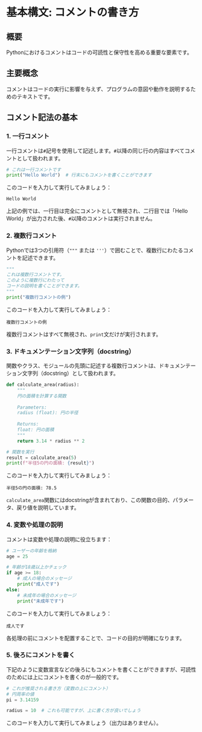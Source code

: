 # 基本構文: コメントの書き方

## 概要
Pythonにおけるコメントはコードの可読性と保守性を高める重要な要素です。

## 主要概念
コメントはコードの実行に影響を与えず、プログラムの意図や動作を説明するためのテキストです。

## コメント記法の基本

### 1. 一行コメント

一行コメントは`#`記号を使用して記述します。`#`以降の同じ行の内容はすべてコメントとして扱われます。

```python
# これは一行コメントです
print("Hello World")  # 行末にもコメントを書くことができます
```

このコードを入力して実行してみましょう：

```
Hello World
```

上記の例では、一行目は完全にコメントとして無視され、二行目では「Hello World」が出力された後、`#`以降のコメントは実行されません。

### 2. 複数行コメント

Pythonでは3つの引用符（`"""` または `'''`）で囲むことで、複数行にわたるコメントを記述できます。

```python
"""
これは複数行コメントです。
このように複数行にわたって
コードの説明を書くことができます。
"""
print("複数行コメントの例")
```

このコードを入力して実行してみましょう：

```
複数行コメントの例
```

複数行コメントはすべて無視され、`print`文だけが実行されます。

### 3. ドキュメンテーション文字列（docstring）

関数やクラス、モジュールの先頭に記述する複数行コメントは、ドキュメンテーション文字列（docstring）として扱われます。

```python
def calculate_area(radius):
    """
    円の面積を計算する関数
    
    Parameters:
    radius (float): 円の半径
    
    Returns:
    float: 円の面積
    """
    return 3.14 * radius ** 2

# 関数を実行
result = calculate_area(5)
print(f"半径5の円の面積: {result}")
```

このコードを入力して実行してみましょう：

```
半径5の円の面積: 78.5
```

`calculate_area`関数にはdocstringが含まれており、この関数の目的、パラメータ、戻り値を説明しています。

### 4. 変数や処理の説明

コメントは変数や処理の説明に役立ちます：

```python
# ユーザーの年齢を格納
age = 25

# 年齢が18歳以上かチェック
if age >= 18:
    # 成人の場合のメッセージ
    print("成人です")
else:
    # 未成年の場合のメッセージ
    print("未成年です")
```

このコードを入力して実行してみましょう：

```
成人です
```

各処理の前にコメントを配置することで、コードの目的が明確になります。

### 5. 後ろにコメントを書く

下記のように変数宣言などの後ろにもコメントを書くことができますが、可読性のためには上にコメントを書くのが一般的です。

```python
# これが推奨される書き方（変数の上にコメント）
# 円周率の値
pi = 3.14159

radius = 10  # これも可能ですが、上に書く方が良いでしょう
```

このコードを入力して実行してみましょう（出力はありません）。
